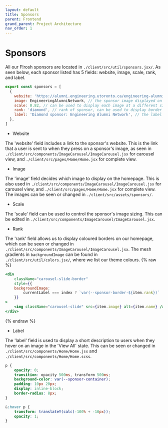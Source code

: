 ```yaml
---
layout: default
title: Sponsors
parent: Frontend
grand_parent: Project Architecture
nav_order: 1
---
```


# Sponsors

All our F!rosh sponsors are located in `./client/src/util/sponsors.jsx/`. As seen below, each sponsor listed has 5 fields: website, image, scale, rank, and label.

```jsx
export const sponsors = [
  {
    website: 'https://alumni.engineering.utoronto.ca/engineering-alumni-network/',
    image: EngineeringAlumniNetwork, // the sponsor image displayed on homepage (from "./client/src/assets/sponsors")
    scale: 0.82, // can be used to display each image at a different size
    rank: 'diamond', // rank of sponsor, can be used to display border
    label: 'Diamond sponsor: Engineering Alumni Network', // the label when user hovers on image in 'View All' state
  },
]
```


- Website

The 'website' field includes a link to the sponsor's website. This is the link that a user is sent to when they press on a sponsor's image, as seen in `./client/src/components/ImageCarousel/ImageCarousel.jsx` for carousel view, and `./client/src/pages/Home/Home.jsx` for complete view.


- Image

The 'image' field decides which image to display on the homepage. This is also used in `./client/src/components/ImageCarousel/ImageCarousel.jsx` for carousel view, and `./client/src/pages/Home/Home.jsx` for complete view. The images can be seen or changed in `./client/src/assets/sponsors/`.


- Scale

The 'scale' field can be used to control the sponsor's image sizing. This can be edited in `./client/src/components/ImageCarousel/ImageCarousel.jsx`.


- Rank

The 'rank' field allows us to display coloured borders on our homepage, which can be seen or changed in `./client/src/components/ImageCarousel/ImageCarousel.jsx`. The mesh gradients in `backgroundImage` can be found in `./client/src/util/colors.jsx/`, where we list our theme colours.
{% raw %}
```jsx
<div
    className="carousel-slide-border"
    style={{
    backgroundImage:
        currentLabel === index ? `var(--sponsor-border-${item.rank})` : 'none',
    }}
>
    <img className="carousel-slide" src={item.image} alt={item.name} />
</div>
```
{% endraw %}
- Label

The 'label' field is used to display a short description to users when they hover on an image in the 'View All' state. This can be seen or changed in `./client/src/components/Home/Home.jsx` and `./client/src/components/Home/Home.scss`.

```SCSS
p {
    opacity: 0;
    transition: opacity 500ms, transform 500ms;
    background-color: var(--sponsor-container);
    padding: 10px 20px;
    display: inline-block;
    border-radius: 8px;
}

&:hover p {
    transform: translateY(calc(-100% + -10px));
    opacity: 1;
}
```
